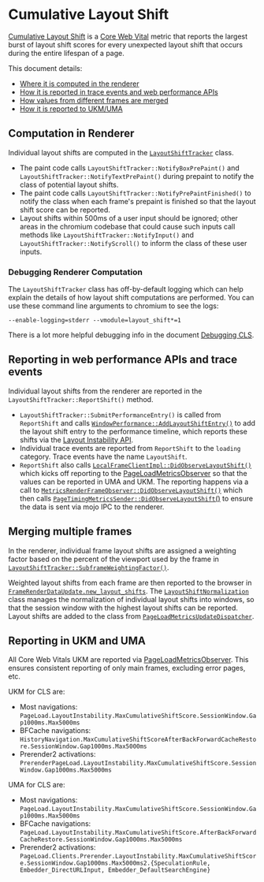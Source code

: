 # Cumulative Layout Shift

[Cumulative Layout Shift](https://web.dev/cls) is a
[Core Web Vital](https://web.dev/vitals) metric that reports the largest burst
of layout shift scores for every unexpected layout shift that occurs during the
entire lifespan of a page.

This document details:
* [Where it is computed in the renderer](#Computation-in-Renderer)
* [How it is reported in trace events and web performance APIs](#Reporting-in-web-performance-APIs-and-trace-events)
* [How values from different frames are merged](#Merging-multiple-frames)
* [How it is reported to UKM/UMA](#Reporting-in-UKM-and-UMA)

## Computation in Renderer

Individual layout shifts are computed in the
[`LayoutShiftTracker`](/third_party/blink/renderer/core/layout/layout_shift_tracker.cc)
class.

* The paint code calls `LayoutShiftTracker::NotifyBoxPrePaint()` and
  `LayoutShiftTracker::NotifyTextPrePaint()` during prepaint to notify the class
  of potential layout shifts.
* The paint code calls `LayoutShiftTracker::NotifyPrePaintFinished()` to notify
  the class when each frame's prepaint is finished so that the layout shift
  score can be reported.
* Layout shifts within 500ms of a user input should be ignored; other areas in
  the chromium codebase that could cause such inputs call methods like
  `LayoutShiftTracker::NotifyInput()` and `LayoutShiftTracker::NotifyScroll()`
  to inform the class of these user inputs.

### Debugging Renderer Computation

The `LayoutShiftTracker` class has off-by-default logging which can help explain
 the details of how layout shift computations are performed. You can use these
 command line arguments to chromium to see the logs:

`--enable-logging=stderr --vmodule=layout_shift*=1`

There is a lot more helpful debugging info in the document
[Debugging CLS](https://bit.ly/debug-cls).

## Reporting in web performance APIs and trace events

Individual layout shifts from the renderer are reported in the
`LayoutShiftTracker::ReportShift()` method.

* `LayoutShiftTracker::SubmitPerformanceEntry()` is called from `ReportShift`
  and calls [`WindowPerformance::AddLayoutShiftEntry()`](https://source.chromium.org/chromium/chromium/src/+/main:third_party/blink/renderer/core/timing/window_performance.cc;drc=054e08864177603f17edbc111db7ebc8586906bd;bpv=0;bpt=0;l=621)
  to add the layout shift entry to the performance timeline, which reports these
  shifts via the
  [Layout Instability API](https://wicg.github.io/layout-instability/).
* Individual trace events are reported from `ReportShift` to the `loading`
  category. Trace events have the name `LayoutShift`.
* `ReportShift` also calls
  [`LocalFrameClientImpl::DidObserveLayoutShift()`](https://source.chromium.org/chromium/chromium/src/+/main:third_party/blink/renderer/core/frame/local_frame_client_impl.cc;l=730;drc=054e08864177603f17edbc111db7ebc8586906bd;bpv=1;bpt=1?q=metrics_render_frame_observer.cc&ss=chromium%2Fchromium%2Fsrc)
  which kicks off reporting to the
  [PageLoadMetricsObserver](/chrome/browser/page_load_metrics/observers/README.md)
  so that the values can be reported in UMA and UKM. The reporting happens via a
  call to
  [`MetricsRenderFrameObserver::DidObserveLayoutShift()`](https://source.chromium.org/chromium/chromium/src/+/main:components/page_load_metrics/renderer/metrics_render_frame_observer.cc;l=145;bpv=1;bpt=1?q=metrics_render_frame_observer.cc&ss=chromium%2Fchromium%2Fsrc)
  which then calls
  [`PageTimingMetricsSender::DidObserveLayoutShift`()](https://source.chromium.org/chromium/chromium/src/+/main:components/page_load_metrics/renderer/page_timing_metrics_sender.cc;l=103;drc=054e08864177603f17edbc111db7ebc8586906bd?q=page_timing_metrics_sender.h&ss=chromium%2Fchromium%2Fsrc)
  to ensure the data is sent via mojo IPC to the renderer.

## Merging multiple frames

In the renderer, individual frame layout shifts are assigned a weighting factor
based on the percent of the viewport used by the frame in
[`LayoutShiftTracker::SubframeWeightingFactor()`](https://source.chromium.org/chromium/chromium/src/+/main:third_party/blink/renderer/core/layout/layout_shift_tracker.cc;l=478;bpv=1;bpt=1).

Weighted layout shifts from each frame are then reported to the browser in
[`FrameRenderDataUpdate.new_layout_shifts`](https://source.chromium.org/chromium/chromium/src/+/main:components/page_load_metrics/common/page_load_metrics.mojom;drc=054e08864177603f17edbc111db7ebc8586906bd;bpv=1;bpt=1;l=310). The
[`LayoutShiftNormalization`](/components/page_load_metrics/browser/layout_shift_normalization.cc)
class manages the normalization of individual layout shifts into windows, so
that the session window with the highest layout shifts can be reported. Layout
shifts are added to the class from
[`PageLoadMetricsUpdateDispatcher`](/components/page_load_metrics/browser/page_load_metrics_update_dispatcher.cc).

## Reporting in UKM and UMA

All Core Web Vitals UKM are reported via
[PageLoadMetricsObserver](/chrome/browser/page_load_metrics/observers/README.md).
This ensures consistent reporting of only main frames, excluding error pages,
etc.

UKM for CLS are:
* Most navigations:
  `PageLoad.LayoutInstability.MaxCumulativeShiftScore.SessionWindow.Gap1000ms.Max5000ms`
* BFCache navigations:
  `HistoryNavigation.MaxCumulativeShiftScoreAfterBackForwardCacheRestore.SessionWindow.Gap1000ms.Max5000ms`
* Prerender2 activations:
  `PrerenderPageLoad.LayoutInstability.MaxCumulativeShiftScore.SessionWindow.Gap1000ms.Max5000ms`

UMA for CLS are:
* Most navigations:
  `PageLoad.LayoutInstability.MaxCumulativeShiftScore.SessionWindow.Gap1000ms.Max5000ms`
* BFCache navigations:
  `PageLoad.LayoutInstability.MaxCumulativeShiftScore.AfterBackForwardCacheRestore.SessionWindow.Gap1000ms.Max5000ms`
* Prerender2 activations:
  `PageLoad.Clients.Prerender.LayoutInstability.MaxCumulativeShiftScore.SessionWindow.Gap1000ms.Max5000ms2.{SpeculationRule, Embedder_DirectURLInput, Embedder_DefaultSearchEngine}`
